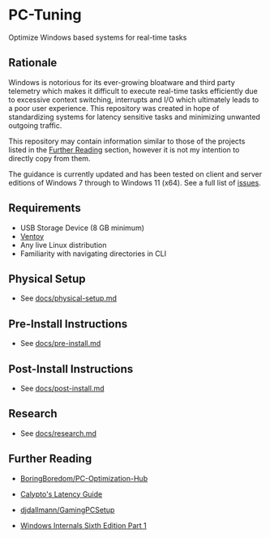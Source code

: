 # PC-Tuning

Optimize Windows based systems for real-time tasks

## Rationale

Windows is notorious for its ever-growing bloatware and third party telemetry which makes it difficult to execute real-time tasks efficiently due to excessive context switching, interrupts and I/O which ultimately leads to a poor user experience. This repository was created in hope of standardizing systems for latency sensitive tasks and minimizing unwanted outgoing traffic.

This repository may contain information similar to those of the projects listed in the [Further Reading](#further-reading) section, however it is not my intention to directly copy from them.

The guidance is currently updated and has been tested on client and server editions of Windows 7 through to Windows 11 (x64). See a full list of [issues](https://github.com/amitxv/PC-Tuning/issues).

## Requirements

- USB Storage Device (8 GB minimum)
- [Ventoy](https://github.com/ventoy/Ventoy/releases)
- Any live Linux distribution
- Familiarity with navigating directories in CLI

## Physical Setup

- See [docs/physical-setup.md](/docs/physical-setup.md)

## Pre-Install Instructions

- See [docs/pre-install.md](/docs/pre-install.md)

## Post-Install Instructions

- See [docs/post-install.md](/docs/post-install.md)

## Research

- See [docs/research.md](/docs/research.md)

## Further Reading

- [BoringBoredom/PC-Optimization-Hub](https://github.com/BoringBoredom/PC-Optimization-Hub)

- [Calypto's Latency Guide](https://docs.google.com/document/d/1c2-lUJq74wuYK1WrA_bIvgb89dUN0sj8-hO3vqmrau4)

- [djdallmann/GamingPCSetup](https://github.com/djdallmann/GamingPCSetup)

- [Windows Internals Sixth Edition Part 1](https://repo.zenk-security.com/Linux%20et%20systemes%20d.exploitations/Windows%20Internals%20Part%201_6th%20Edition.pdf)
